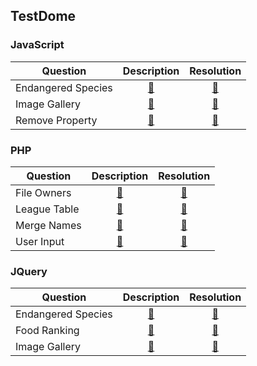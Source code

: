 ## TestDome

### JavaScript
|Question|Description|Resolution|
| -------------|:-------------:|:-------------:|
|Endangered Species|<a href="https://www.testdome.com/questions/46758" target="_blank">:link:</a>|<a href="JavaScript/EndangeredSpecies.js" target="_blank">:link:</a>|
|Image Gallery|<a href="https://www.testdome.com/questions/62212" target="_blank">:link:</a>|<a href="JavaScript/ImageGallery.js" target="_blank">:link:</a>|
|Remove Property|<a href="https://www.testdome.com/questions/35859" target="_blank">:link:</a>|<a href="JavaScript/RemoveProperty.js" target="_blank">:link:</a>|

### PHP
|Question|Description|Resolution|
| -------------|:-------------:|:-------------:|
|File Owners|<a href="https://www.testdome.com/questions/php/fileowners/7274" target="_blank">:link:</a>|<a href="PHP/FileOwners.php" target="_blank">:link:</a>|
|League Table|<a href="https://www.testdome.com/questions/23355" target="_blank">:link:</a>|<a href="PHP/LeagueTable.php" target="_blank">:link:</a>|
|Merge Names|<a href="https://www.testdome.com/questions/62367" target="_blank">:link:</a>|<a href="PHP/MergeNames.php" target="_blank">:link:</a>|
|User Input|<a href="https://www.testdome.com/questions/36025" target="_blank">:link:</a>|<a href="PHP/UserInput.php" target="_blank">:link:</a>|

### JQuery
|Question|Description|Resolution|
| -------------|:-------------:|:-------------:|
|Endangered Species|<a href="https://www.testdome.com/questions/php/fileowners/46914" target="_blank">:link:</a>|<a href="jQuery/EndangeredSpecies.js" target="_blank">:link:</a>|
|Food Ranking|<a href="https://www.testdome.com/questions/35602" target="_blank">:link:</a>|<a href="jQuery/FoodRanking.js" target="_blank">:link:</a>|
|Image Gallery|<a href="https://www.testdome.com/questions/62218" target="_blank">:link:</a>|<a href="jQuery/ImageGallery.js" target="_blank">:link:</a>|
